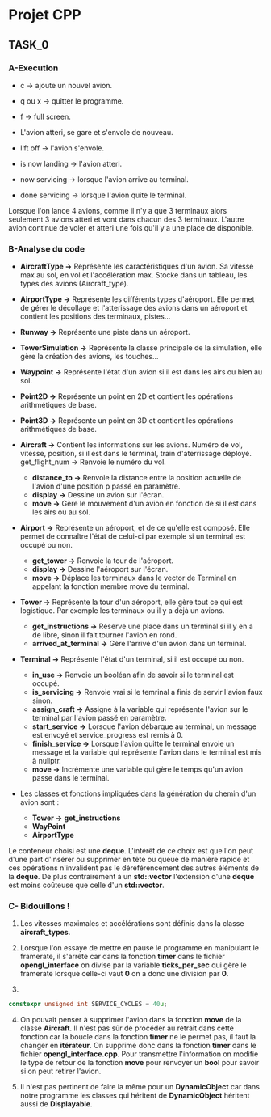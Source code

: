 # Projet CPP

## TASK_0

### A-Execution

- c -> ajoute un nouvel avion.
- q ou x -> quitter le programme.
- f -> full screen.

- L'avion atteri, se gare et s'envole de nouveau.
  
- lift off -> l'avion s'envole.
- is now landing -> l'avion atteri.
- now servicing -> lorsque l'avion arrive au terminal.
- done servicing -> lorsque l'avion quite le terminal.


Lorsque l'on lance 4 avions, comme il n'y a que 
3 terminaux alors seulement 3 avions atteri et vont dans chacun des 3 terminaux.
L'autre avion continue de voler et atteri une fois qu'il y a une place de disponible.

### B-Analyse du code

- **AircraftType ->**
  Représente les caractéristiques d'un avion.
  Sa vitesse max au sol, en vol et l'accélération max.
  Stocke dans un tableau, les types des avions (Aircraft_type).


- **AirportType ->**
    Représente les différents types d'aéroport. Elle permet
    de gérer le décollage et l'atterissage des avions dans un
    aéroport et contient les positions des terminaux, pistes...


- **Runway ->**
    Représente une piste dans un aéroport.


- **TowerSimulation ->**
    Représente la classe principale de la simulation, elle gère
    la création des avions, les touches...


- **Waypoint ->**
    Représente l'état d'un avion si il est dans les airs ou bien
    au sol.


- **Point2D ->**
    Représente un point en 2D et contient les opérations
    arithmétiques de base.


- **Point3D ->**
    Représente un point en 3D et contient les opérations
    arithmétiques de base. 


- **Aircraft ->**
    Contient les informations sur les avions.
    Numéro de vol, vitesse, position, si il est dans le terminal,
    train d'aterrissage déployé.
    get_flight_num -> Renvoie le numéro du vol.
    - **distance_to ->** Renvoie la distance entre la position actuelle
       de l'avion d'une position p passé en paramètre.
    - **display ->** Dessine un avion sur l'écran.
    - **move ->** Gère le mouvement d'un avion en fonction de si il est dans
      les airs ou au sol.


- **Airport ->**
    Représente un aéroport, et de ce qu'elle est composé. 
    Elle permet de connaître l'état de celui-ci par exemple
    si un terminal est occupé ou non.
    - **get_tower ->** Renvoie la tour de l'aéroport.
    - **display ->** Dessine l'aéroport sur l'écran.
    - **move ->** Déplace les terminaux dans le vector de Terminal
      en appelant la fonction membre move du terminal.


- **Tower ->**
    Représente la tour d'un aéroport, elle gère tout ce qui est logistique.
    Par exemple les terminaux ou il y a déjà un avions.
    - **get_instructions ->** Réserve une place dans un terminal si il y en a 
      de libre, sinon il fait tourner l'avion en rond.
    - **arrived_at_terminal ->** Gère l'arrivé d'un avion dans un terminal.


- **Terminal ->**
    Représente l'état d'un terminal, si il est occupé ou non.
    - **in_use ->** Renvoie un booléan afin de savoir si le terminal est occupé.
    - **is_servicing ->** Renvoie vrai si le temrinal a finis de servir l'avion
      faux sinon.
    - **assign_craft ->** Assigne à la variable qui représente l'avion sur le
      terminal par l'avion passé en paramètre.
    - **start_service ->** Lorsque l'avion débarque au terminal, un message
      est envoyé et service_progress est remis à 0.
    - **finish_service ->** Lorsque l'avion quitte le terminal envoie un 
      message et la variable qui représente l'avion dans le terminal est
      mis à nullptr.
    - **move ->** Incrémente une variable qui gère le temps qu'un avion
      passe dans le terminal.


- Les classes et fonctions impliquées dans la génération du chemin d'un avion sont :
  - **Tower ->** **get_instructions** 
  - **WayPoint**
  - **AirportType**

Le conteneur choisi est une **deque**. L'intérêt de ce choix est que l'on peut
d'une part d'insérer ou supprimer en tête ou queue de manière rapide et ces
opérations n'invalident pas le déréférencement des autres éléments de la **deque**.
De plus contrairement à un **std::vector** l'extension d'une **deque** est moins
coûteuse que celle d'un **std::vector**.

### C- Bidouillons !

1. Les vitesses maximales et accélérations sont définis dans la classe **aircraft_types**.


2. Lorsque l'on essaye de mettre en pause le programme en manipulant le framerate,
   il s'arrête car dans la fonction **timer** dans le fichier **opengl_interface** on divise
   par la variable **ticks_per_sec** qui gère le framerate lorsque celle-ci vaut **0** on a donc
   une division par **0**.

3.
  ```cpp
  constexpr unsigned int SERVICE_CYCLES = 40u;
  ```

4. On pouvait penser à supprimer l'avion dans la fonction **move** de
   la classe **Aircraft**. Il n'est pas sûr de procéder au retrait dans
   cette fonction car la boucle dans la fonction **timer** ne le permet pas, il faut la changer en **itérateur**.
   On supprime donc dans la fonction **timer** dans le fichier
   **opengl_interface.cpp**. Pour transmettre l'information on modifie
   le type de retour de la fonction **move** pour renvoyer un **bool**
   pour savoir si on peut retirer l'avion.

5. Il n'est pas pertinent de faire la même pour un **DynamicObject** car
   dans notre programme les classes qui héritent de **DynamicObject** héritent
   aussi de **Displayable**.